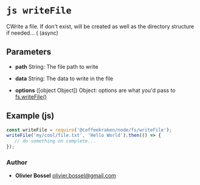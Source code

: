 


<!-- @namespace    sugar.node.fs -->

# ```js writeFile ```


CWrite a file. If don't exist, will be created as well as the directory structure if needed... ( (async)

## Parameters

- **path**  String: The file path to write

- **data**  String: The data to write in the file

- **options** ([object Object]) Object: options are what you'd pass to [fs.writeFile()](https://nodejs.org/api/fs.html#fs_fs_writefile_file_data_options_callback)



## Example (js)

```js
const writeFile = require('@coffeekraken/node/fs/writeFile');
writeFile('my/cool/file.txt', 'Hello World').then(() => {
   // do something on complete...
});
```


### Author
- **Olivier Bossel** <a href="mailto:olivier.bossel@gmail.com">olivier.bossel@gmail.com</a> 



